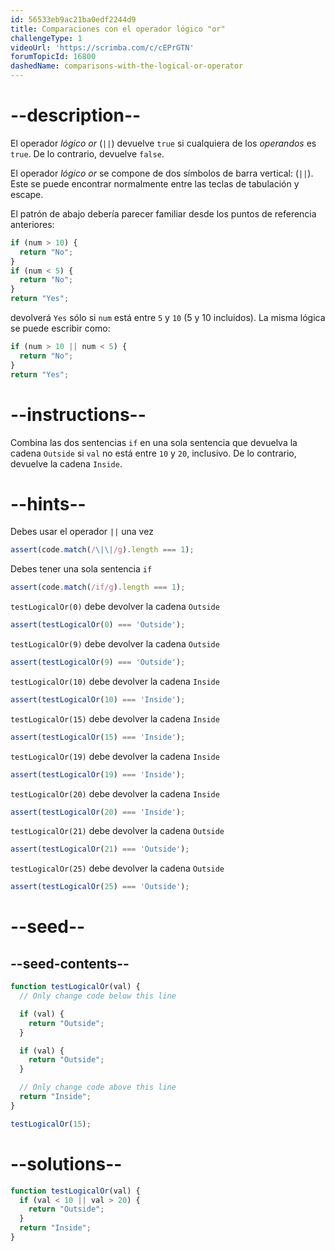 ```yaml
---
id: 56533eb9ac21ba0edf2244d9
title: Comparaciones con el operador lógico "or"
challengeType: 1
videoUrl: 'https://scrimba.com/c/cEPrGTN'
forumTopicId: 16800
dashedName: comparisons-with-the-logical-or-operator
---
```


# --description--

El operador <dfn>lógico or</dfn> (`||`) devuelve `true` si cualquiera de los <dfn>operandos</dfn> es `true`. De lo contrario, devuelve `false`.

El operador <dfn>lógico or</dfn> se compone de dos símbolos de barra vertical: (`||`). Este se puede encontrar normalmente entre las teclas de tabulación y escape.

El patrón de abajo debería parecer familiar desde los puntos de referencia anteriores:

```js
if (num > 10) {
  return "No";
}
if (num < 5) {
  return "No";
}
return "Yes";
```

devolverá `Yes` sólo si `num` está entre `5` y `10` (5 y 10 incluidos). La misma lógica se puede escribir como:

```js
if (num > 10 || num < 5) {
  return "No";
}
return "Yes";
```

# --instructions--

Combina las dos sentencias `if` en una sola sentencia que devuelva la cadena `Outside` si `val` no está entre `10` y `20`, inclusivo. De lo contrario, devuelve la cadena `Inside`.

# --hints--

Debes usar el operador `||` una vez

```js
assert(code.match(/\|\|/g).length === 1);
```

Debes tener una sola sentencia `if`

```js
assert(code.match(/if/g).length === 1);
```

`testLogicalOr(0)` debe devolver la cadena `Outside`

```js
assert(testLogicalOr(0) === 'Outside');
```

`testLogicalOr(9)` debe devolver la cadena `Outside`

```js
assert(testLogicalOr(9) === 'Outside');
```

`testLogicalOr(10)` debe devolver la cadena `Inside`

```js
assert(testLogicalOr(10) === 'Inside');
```

`testLogicalOr(15)` debe devolver la cadena `Inside`

```js
assert(testLogicalOr(15) === 'Inside');
```

`testLogicalOr(19)` debe devolver la cadena `Inside`

```js
assert(testLogicalOr(19) === 'Inside');
```

`testLogicalOr(20)` debe devolver la cadena `Inside`

```js
assert(testLogicalOr(20) === 'Inside');
```

`testLogicalOr(21)` debe devolver la cadena `Outside`

```js
assert(testLogicalOr(21) === 'Outside');
```

`testLogicalOr(25)` debe devolver la cadena `Outside`

```js
assert(testLogicalOr(25) === 'Outside');
```

# --seed--

## --seed-contents--

```js
function testLogicalOr(val) {
  // Only change code below this line

  if (val) {
    return "Outside";
  }

  if (val) {
    return "Outside";
  }

  // Only change code above this line
  return "Inside";
}

testLogicalOr(15);
```

# --solutions--

```js
function testLogicalOr(val) {
  if (val < 10 || val > 20) {
    return "Outside";
  }
  return "Inside";
}
```
